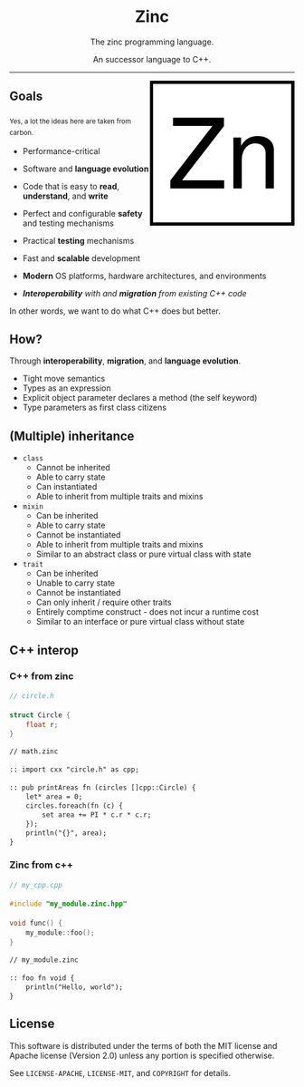 <div align="center">

# Zinc

The zinc programming language.

An successor language to C++.
</div>

---

<img src="./Zinc.svg" align="right" width="256"
     alt="Quicksort code in Carbon. Follow the link to read more.">
</a>

## Goals

<sub>Yes, a lot the ideas here are taken from carbon.<sub/>

- Performance-critical
- Software and **language evolution**
- Code that is easy to **read**, **understand**, and **write**
- Perfect and configurable **safety** and testing mechanisms
- Practical **testing** mechanisms
- Fast and **scalable** development
- **Modern** OS platforms, hardware architectures, and environments

- _**Interoperability** with and **migration** from existing C++ code_

In other words, we want to do what C++ does but better.

## How?

Through **interoperability**, **migration**, and **language evolution**.

- Tight move semantics
- Types as an expression
- Explicit object parameter declares a method (the self keyword)
- Type parameters as first class citizens

## (Multiple) inheritance

- `class`
  - Cannot be inherited
  - Able to carry state
  - Can instantiated
  - Able to inherit from multiple traits and mixins
- `mixin`
  - Can be inherited
  - Able to carry state
  - Cannot be instantiated
  - Able to inherit from multiple traits and mixins
  - Similar to an abstract class or pure virtual class with state
- `trait`
  - Can be inherited
  - Unable to carry state
  - Cannot be instantiated
  - Can only inherit / require other traits
  - Entirely comptime construct - does not incur a runtime cost
  - Similar to an interface or pure virtual class without state

## C++ interop

### C++ from zinc

```c++
// circle.h

struct Circle {
    float r;
}
```

```zinc
// math.zinc

:: import cxx "circle.h" as cpp;

:: pub printAreas fn (circles []cpp::Circle) {
    let* area = 0;
    circles.foreach(fn (c) {
        set area += PI * c.r * c.r;
    });
    println("{}", area);
}
```

### Zinc from c++

```c++
// my_cpp.cpp

#include "my_module.zinc.hpp"

void func() {
    my_module::foo();
}
```

```zinc
// my_module.zinc

:: foo fn void {
    println("Hello, world");
}
```

## License

This software is distributed under the terms of both the MIT license and Apache license (Version 2.0) unless any portion is specified otherwise.

See `LICENSE-APACHE`, `LICENSE-MIT`, and `COPYRIGHT` for details.
